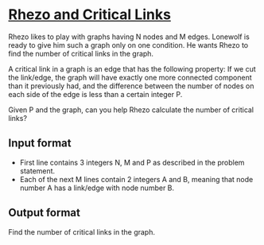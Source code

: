 # [Rhezo and Critical Links][link]

Rhezo likes to play with graphs having N nodes and M edges. Lonewolf is ready to give him such a graph only on one condition. He wants Rhezo to find the number of critical links in the graph.

A critical link in a graph is an edge that has the following property: If we cut the link/edge, the graph will have exactly one more connected component than it previously had, and the difference between the number of nodes on each side of the edge is less than a certain integer P.

Given P and the graph, can you help Rhezo calculate the number of critical links?

## Input format

- First line contains 3 integers N, M and P as described in the problem statement.
- Each of the next M lines contain 2 integers A and B, meaning that node number A has a link/edge with node number B.

## Output format

Find the number of critical links in the graph.

[link]: https://www.hackerearth.com/practice/algorithms/graphs/depth-first-search/practice-problems/algorithm/rhezo-and-critical-links-3/
